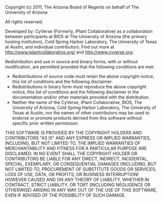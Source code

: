 Copyright (c) 2011, The Arizona Board of Regents on behalf of
The University of Arizona

All rights reserved.

Developed by: CyVerse (Formerly, iPlant Collaborative) as a collaboration between
participants at BIO5 at The University of Arizona (the primary hosting
institution), Cold Spring Harbor Laboratory, The University of Texas at
Austin, and individual contributors. Find out more at
http://www.iplantcollaborative.org/ and http://www.cyverse.org.

Redistribution and use in source and binary forms, with or without
modification, are permitted provided that the following conditions are
met:

 * Redistributions of source code must retain the above copyright
   notice, this list of conditions and the following disclaimer.
 * Redistributions in binary form must reproduce the above copyright
   notice, this list of conditions and the following disclaimer in the
   documentation and/or other materials provided with the distribution.
 * Neither the name of the CyVerse, iPlant Collaborative, BIO5, The University
   of Arizona, Cold Spring Harbor Laboratory, The University of Texas at
   Austin, nor the names of other contributors may be used to endorse or
   promote products derived from this software without specific prior
   written permission.

THIS SOFTWARE IS PROVIDED BY THE COPYRIGHT HOLDERS AND CONTRIBUTORS "AS
IS" AND ANY EXPRESS OR IMPLIED WARRANTIES, INCLUDING, BUT NOT LIMITED
TO, THE IMPLIED WARRANTIES OF MERCHANTABILITY AND FITNESS FOR A
PARTICULAR PURPOSE ARE DISCLAIMED. IN NO EVENT SHALL THE COPYRIGHT
HOLDER OR CONTRIBUTORS BE LIABLE FOR ANY DIRECT, INDIRECT, INCIDENTAL,
SPECIAL, EXEMPLARY, OR CONSEQUENTIAL DAMAGES (INCLUDING, BUT NOT LIMITED
TO, PROCUREMENT OF SUBSTITUTE GOODS OR SERVICES; LOSS OF USE, DATA, OR
PROFITS; OR BUSINESS INTERRUPTION) HOWEVER CAUSED AND ON ANY THEORY OF
LIABILITY, WHETHER IN CONTRACT, STRICT LIABILITY, OR TORT (INCLUDING
NEGLIGENCE OR OTHERWISE) ARISING IN ANY WAY OUT OF THE USE OF THIS
SOFTWARE, EVEN IF ADVISED OF THE POSSIBILITY OF SUCH DAMAGE.
